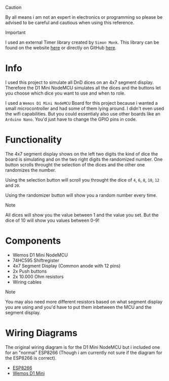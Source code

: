 > [!Caution]
> By all means i am not an expert in electronics or programming so please be advised to be careful and cautious when using this reference.

> [!Important]
> I used an external Timer library created by `Simon Monk`. This library can be found on the website [here](http://srmonk.blogspot.com/2012/01/arduino-timer-library.html) or directly on GitHub [here](https://github.com/JChristensen/Timer).

# Info
I used this project to simulate all DnD dices on an 4x7 segment display.
Therefore the D1 Mini NodeMCU simulates all the dices and the buttons let you choose which dice you want to use and when to role.

I used a `Wemos D1 Mini NodeMCU` Board for this project because i wanted a small microcontroller and had some of them lying around. I didn't even used the wifi capabilities. But you could essentialy also use other boards like an `Arduino Nano`. You'd just have to change the GPIO pins in code.

# Functionality
The 4x7 segment display shows on the left two digits the kind of dice the board is simulating and on the two right digits the randomized number.
One button scrolls throught the selection of the dices and the other one randomizes the number.

Using the selection button will scroll you throught the dice of `4`, `6`, `8`, `10`, `12` and `20`.

Using the randomizer button will show you a random number every time.

> [!Note]
> All dices will show you the value between 1 and the value you set. But the dice of 10 will show you values between 0-9!

# Components
- Wemos D1 Mini NodeMCU
- 74HC595 Shiftregister
- 4x7 Segment Display (Common anode with 12 pins)
- 2x Push buttons
- 2x 10.000 Ohm resistors
- Wiring cables

> [!Note]
> You may also need more different resistors based on what segment display you are using and you'd have to put them inbetween the MCU and the segment display.

# Wiring Diagrams
The original wiring diagram is for the D1 Mini NodeMCU but i included one for an "normal" ESP8266 (Though i am currently not sure if the diagram for the ESP8266 is correct).

- [ESP8266](/pictures/ESP8266-WiringDiagram.png)
- [Wemos D1 Mini](/pictures/WemosD1Mini-WiringDiagram.png)
